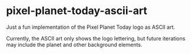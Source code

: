 # pixel-planet-today-ascii-art
Just a fun implementation of the Pixel Planet Today logo as ASCII art.

Currently, the ASCII art only shows the logo lettering, but future iterations may include the planet and other background elements.
